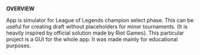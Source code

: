 **OVERVIEW**

App is simulator for League of Legends champion select phase. This can be useful for creating draft without placeholders
for minor tournaments. (It is heavily inspired by official solution made by Riot Games). This particular project is
a GUI for the whole app. It was made mainly for educational purposes.
